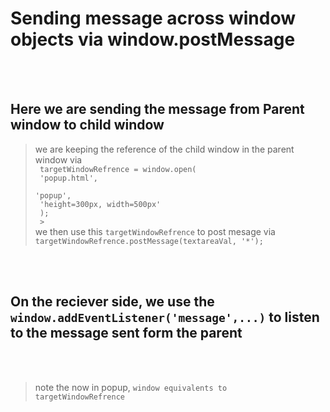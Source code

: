 <!-- @format -->

# Sending message across window objects via window.postMessage

<br><br>

## Here we are sending the message from Parent window to child window

> we are keeping the reference of the child window in the parent window via
> <code><br>
> targetWindowRefrence = window.open(<br>
> 'popup.html',<br>
> 'popup',<br>
> 'height=300px, width=500px'<br>
> );<br> ></code><br>
> we then use this <code>targetWindowRefrence</code> to post mesage via
> <code> targetWindowRefrence.postMessage(textareaVal, '\*');</code>

<br><br>

## On the reciever side, we use the <code>window.addEventListener('message',...)</code> to listen to the message sent form the parent

<br><br>

> note the now in popup, <code>window equivalents to targetWindowRefrence</code>
